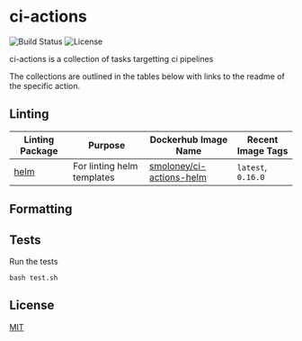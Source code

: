 # ci-actions
![Build Status](https://img.shields.io/travis/stephenmoloney/ci-actions/master.svg?style=flat)
![License](https://img.shields.io/github/license/stephenmoloney/ci-actions.svg?style=flat-square)

ci-actions is a collection of tasks targetting ci pipelines

The collections are outlined in the tables below with
links to the readme of the specific action.

## Linting

| Linting Package                                                                  | Purpose                           | Dockerhub Image Name                                                                     | Recent Image Tags          |
| -------------------------------------------------------------------------------- | --------------------------------- | ---------------------------------------------------------------------------------------- | -------------------------- |
| [helm](https://github.com/stephenmoloney/ci-actions/tree/master/helm/README.md)  | For linting helm templates        | [smoloney/ci-actions-helm](https://hub.docker.com/r/smoloney/ci-actions-helm)            | `latest`, `0.16.0`         | 

## Formatting

## Tests

Run the tests

```shell
bash test.sh
```

## License

[MIT](LICENSE.txt)
